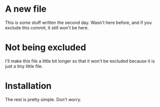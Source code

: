 A new file
==========

This is some stuff written the second day. Wasn't here before, and if
you exclude this commit, it still won't be here.

Not being excluded
==================

I'll make this file a little bit longer so that it won't be excluded
because it is just a tiny little file.

Installation
============

The rest is pretty simple. Don't worry.

